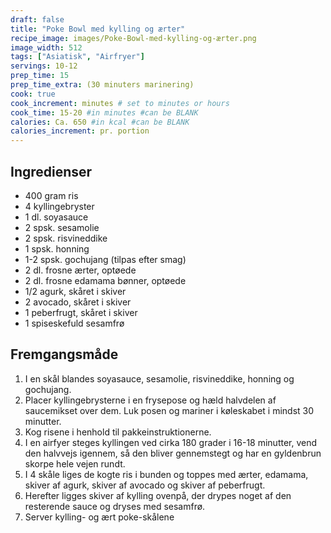 ```yaml
---
draft: false
title: "Poke Bowl med kylling og ærter"
recipe_image: images/Poke-Bowl-med-kylling-og-ærter.png
image_width: 512
tags: ["Asiatisk", "Airfryer"]
servings: 10-12
prep_time: 15
prep_time_extra: (30 minuters marinering) 
cook: true 
cook_increment: minutes # set to minutes or hours
cook_time: 15-20 #in minutes #can be BLANK
calories: Ca. 650 #in kcal #can be BLANK
calories_increment: pr. portion
---
```


## Ingredienser

- 400 gram ris
- 4 kyllingebryster
- 1 dl. soyasauce
- 2 spsk. sesamolie
- 2 spsk. risvineddike
- 1 spsk. honning
- 1-2 spsk. gochujang (tilpas efter smag) 
- 2 dl. frosne ærter, optøede
- 2 dl. frosne edamama bønner, optøede
- 1/2 agurk, skåret i skiver
- 2 avocado, skåret i skiver
- 1 peberfrugt, skåret i skiver
- 1 spiseskefuld sesamfrø

## Fremgangsmåde

1. I en skål blandes soyasauce, sesamolie, risvineddike, honning og gochujang.
2. Placer kyllingebrysterne i en frysepose og hæld halvdelen af saucemikset over dem. Luk posen og mariner i køleskabet i mindst 30 minutter.
3. Kog risene i henhold til pakkeinstruktionerne.
4. I en airfyer steges kyllingen ved cirka 180 grader i 16-18 minutter, vend den halvvejs igennem, så den bliver gennemstegt og har en gyldenbrun skorpe hele vejen rundt.
5. I 4 skåle liges de kogte ris i bunden og toppes med ærter, edamama, skiver af agurk, skiver af avocado og skiver af peberfrugt.
6. Herefter ligges skiver af kylling ovenpå, der drypes noget af den resterende sauce og dryses med sesamfrø.
7. Server kylling- og ært poke-skålene
